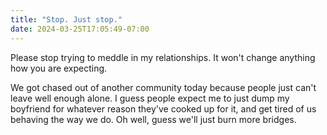 ```yaml
---
title: "Stop. Just stop."
date: 2024-03-25T17:05:49-07:00
---
```


Please stop trying to meddle in my relationships. It won't change anything how you are expecting.

<!-- more -->

We got chased out of another community today because people just can't leave well enough alone. I guess people expect me to just dump my boyfriend for whatever reason they've cooked up for it, and get tired of us behaving the way we do. Oh well, guess we'll just burn more bridges.